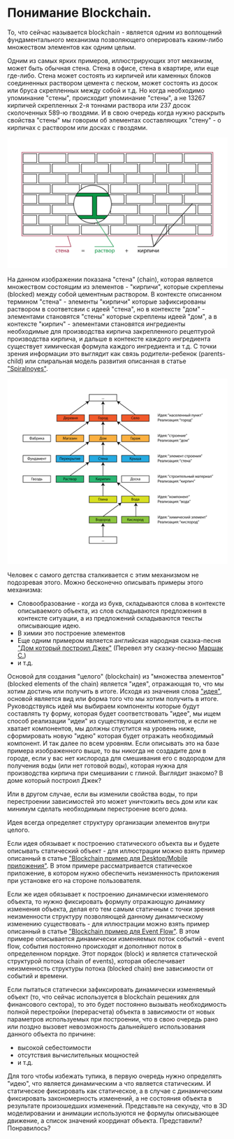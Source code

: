 # Понимание Blockchain.

То, что сейчас называется blockchain - является одним из воплощений фундаментального механизма позволяющего оперировать каким-либо множеством элементов как одним целым. 

Одним из самых ярких примеров, иллюстрирующих этот механизм, может быть обычная стена. Стена в офисе, стена в квартире, или еще где-либо. Стена может состоять из кирпичей или каменных блоков соединенных раствором цемента с песком, может состоять из досок или бруса скрепленных между собой и т.д. Но когда необходимо  упоминание "стены", происходит упоминание "стены", а не 13267 кирпичей скрепленных 2-я тоннами раствора или 237 досок сколоченных 589-ю гвоздями. И в свою очередь когда нужно раскрыть свойства "стены" мы говорим об элементах составляющих "стену" - о кирпичах с раствором или досках с гвоздями.

![](https://raw.githubusercontent.com/ArboreusSystems/arboreus_articles/master/blockchain/understanding_blockchain/illustrations/arb_illustartions_blockchain_017_rus.png)

На данном изображении показана "стена" (chain), которая является множеством состоящим из элементов - "кирпичи", которые скреплены (blocked) между собой цементным раствором. В контексте описанном  термином "стена" - элементы "кирпичи" которые зафиксированы раствором в соответсвии с идеей "стена", но в контексте "дом" - элементами становятся "стены" которые скреплены идеей "дом", а в контексте "кирпич" - элементами становятся ингредиенты необходимые для производства кирпича закрепленного рецептурой производства кирпича, и дальше в контексте каждого ингредиента существует химическая формула каждого ингредиента и т.д. С точки зрения информации это выглядит как связь родители-ребенок (parents-child) или спиральная модель развития описанная в статье ["Spiralnoyes"](https://github.com/alexandrkirilov/kirilov_articles/blob/master/unsorted/spiralnoyes/rus.spiralnoyes.md).

![](https://raw.githubusercontent.com/ArboreusSystems/arboreus_articles/master/blockchain/understanding_blockchain/illustrations/arb_illustartions_blockchain_018_rus.png)

Человек с самого детства сталкивается с этим механизмом не подозревая этого. Можно бесконечно описывать примеры этого механизма:
* Словообразование - когда из букв, складываются слова в контексте описываемого объекта, из слов складываются предложения в контексте ситуации, а из предложений складываются тексты описывающие идею.
* В химии это построение элементов
* Еще одним примером является английская народная сказка-песня ["Дом который построил Джек"](https://ru.wikipedia.org/wiki/Дом,_который_построил_Джек) (Перевел эту сказку-песню [Маршак С.](http://www.world-art.ru/lyric/lyric.php?id=4367))
* и т.д.

Основой для создания "целого" (blockchain) из "множества элементов" (blocked elements of the chain) является "идея", отражающая то, что мы хотим достичь или получить в итоге. Исходя из значения слова ["идея"](https://ru.wikipedia.org/wiki/Идея_(значения)), основой является вид или форма того что мы хотим получить в итоге. Руководствуясь идей мы выбираем компоненты которые будут составлять ту форму, которая будет соответствовать "идее", мы ищем способ реализации "идеи" из существующих компонентов, и если не хватает компонентов, мы должны спустится на уровень ниже, сформировать новую "идею" которая будет отражать необходимый компонент. И так далее по всем уровням. Если описывать это на базе примера изображенного выше, то вы никогда не создадите дом в городе, если у вас нет кислорода для смешивания его с водородом для получения воды (или нет готовой воды), которая нужна для производства кирпича при смешивании с глиной. Выглядит знакомо? В доме который построил Джек? 

Или в другом случае, если вы изменили свойства воды, то при перестроении зависимостей это может уничтожить весь дом или как минимум сделать необходимым перестроение всего дома.

Идея всегда определяет структуру организации элементов внутри целого. 

Если идея обязывает к построению статического объекта вы и будете описывать статический объект - для иллюстрации можно взять пример описанный в статье ["Blockchain пример для Desktop/Mobile приложения"](https://github.com/ArboreusSystems/arboreus_articles/blob/master/blockchain/bc_example_desktop_mobile_application/rus.bce_desktop_mobile_application.md). В этом примере рассматривается статическое приложение, в котором нужно обеспечить неизменность приложения при установке его на стороне пользователя.

Если же идея обязывает к построению динамически изменяемого объекта, то нужно фиксировать формулу отражающую динамику изменения объекта, делая его тем самым статичным с точки зрения неизменности структуру позволяющей данному динамическому изменению существовать - для иллюстрации можно взять пример описанный в статье ["Blockchain пример для Event Flow"](https://github.com/ArboreusSystems/arboreus_articles/blob/master/blockchain/bc_example_event_flow/rus.bce_events_flow.md). В этом примере описывается динамически изменяемых поток событий - event flow, события постоянно происходят и дополняют поток в определенном порядке. Этот порядок (block) и является статической структурой потока (chain of events), которая обеспечивает неизменность структуры потока (blocked chain) вне зависимости от событий и времени.

Если пытаться статически зафиксировать динамически изменяемый объект (то, что сейчас используется в blockchain решениях для финансового сектора), то это будет постоянно вызывать необходимость полной перестройки (перерасчета) объекта в зависимости от новых параметров используемых при построении, что в свою очередь рано или поздно вызовет невозможность дальнейшего использования данного объекта по причине:

* высокой себестоимости
* отсутствия вычислительных мощностей
* и т.д.

Для того чтобы избежать тупика, в первую очередь нужно определять "идею", что является динамическим а что является статическим. И статическое фиксировать как статическое, а в случае с динамическим фиксировать закономерность изменений, а не состояния объекта в результате произошедших изменений. Представьте на секунду, что в 3D моделировании и анимации используются не формулы описывающее движение, а список значений координат объекта. Представили? Понравилось?